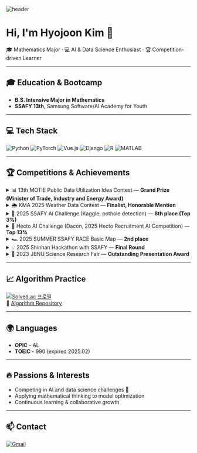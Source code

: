 ![header](https://capsule-render.vercel.app/api?type=waving&color=gradient&height=220&section=header&text=Hyojoon%20Kim&fontSize=50&fontAlignY=40&desc=Math%20%7C%20AI%20%7C%20Data%20Science&descAlignY=60&animation=twinkling)
# Hi, I'm Hyojoon Kim 👋

🎓 Mathematics Major · 💻 AI & Data Science Enthusiast · 🏆 Competition-driven Learner

---

## 🎓 Education & Bootcamp
- **B.S. Intensive Major in Mathematics**
- **SSAFY 13th**, Samsung Software/AI Academy for Youth

---

## 💻 Tech Stack
![Python](https://img.shields.io/badge/Python-3776AB?logo=python&logoColor=white)
![PyTorch](https://img.shields.io/badge/PyTorch-EE4C2C?logo=pytorch&logoColor=white)
![Vue.js](https://img.shields.io/badge/Vue.js-4FC08D?logo=vue.js&logoColor=white)
![Django](https://img.shields.io/badge/Django-092E20?logo=django&logoColor=white)
![R](https://img.shields.io/badge/R-276DC3?logo=r&logoColor=white)
![MATLAB](https://img.shields.io/badge/MATLAB-0076A8?logo=mathworks&logoColor=white)

---

## 🏆 Competitions & Achievements

<details>
<summary>📊 13th MOTIE Public Data Utilization Idea Contest — <b>Grand Prize (Minister of Trade, Industry and Energy Award)</b></summary>

- [Competition Link](https://datacontest.kr/)  
- **Role:** Team Leader  
- **Project:** Correction of weather forecast errors caused by the distance between prediction and observation points  
- **Goal:** Improve day-ahead (24-hour) weather prediction accuracy for industrial sites (solar power, gas turbines), enabling better operational safety and combustion stability  
- **Model:** Ensemble of **XGBoost** (capturing structured patterns via GBDT) + **MLP** (capturing nonlinear & latent patterns)  
- **Achievement:** **Grand Prize (산업통상자원부 장관상)** for excellence in data utilization and industrial impact  
</details>

<details>
<summary>🌦 KMA 2025 Weather Data Contest — <b>Finalist, Honorable Mention</b></summary>

- [Competition Link](https://bd.kma.go.kr/contest/main.do)  
- **Project:** Predicted subway congestion levels using time-series weather and observational data  
- **Reasoning:** Dataset had numerous categorical variables, outliers, and missing values → CatBoost was more effective than specialized time-series models in this case  
- **Model:** **CatBoost** (robust for categorical features, missing values, and outliers)  
- **Achievement:** **Finalist & Honorable Mention**  
</details>

<details>
<summary>🚧 2025 SSAFY AI Challenge (Kaggle, pothole detection) — <b>8th place (Top 3%)</b></summary>

- [Competition Link](https://www.kaggle.com/c/pothole-detection-challenge)  
- **Role:** Team Leader  
- **Project:** Developed an object detection model to identify potholes using real-world road images  
- **Model:** **YOLOv8**  
- **Achievement:** **8th place (Top 3%)**  
</details>

<details>
<summary>🚗 Hecto AI Challenge (Dacon, 2025 Hecto Recruitment AI Competition) — <b>Top 13%</b></summary>

- [Competition Link](https://dacon.io/competitions/official/236493/overview/description)  
- **Role:** Team Leader  
- **Project:** Classified used car types through image-based computer vision modeling  
- **Model:** Ensemble of **Swin Transformer** and **ConvNeXt**  
- **Achievement:** **Top 13%**  
</details>

<details>
<summary>🏎 2025 SUMMER SSAFY RACE Basic Map — <b>2nd place</b></summary>

- **Role:** Team Leader  
- **Project:** Designed obstacle-avoidance and high-speed driving logic in a virtual autonomous driving environment  
- **Achievement:** **2nd place**  
</details>

<details>
<summary>💡 2025 Shinhan Hackathon with SSAFY — <b>Final Round</b></summary>

- **Project:** Built a 6-month quest-based savings product where users earn EXP by completing Life/Growth/Surprise quests, level up for preferential interest rates, and contribute bonus interest to school-level donation pools  
- **My Role:**  
  - Developed and maintained the recommendation system end-to-end (hybrid CF+CBF with cold-start fallback, FastAPI + SQLAlchemy, interaction logging)  
  - Contributed to the app’s front-end by handling design-oriented tasks in React Native (screens, components, styling)  
- **Achievement:** **Final Round (On-site)**  
</details>

<details>
<summary>📐 2023 JBNU Science Research Fair — <b>Outstanding Presentation Award</b></summary>

- **Study:** Endomorphism of the 4-torsion group of elliptic curves  
- **Achievement:** **Outstanding Presentation Award (우수발표상)**  
</details>

---

## 📈 Algorithm Practice
[![Solved.ac 프로필](http://mazassumnida.wtf/api/v2/generate_badge?boj=jkim720)](https://solved.ac/jkim720)  
🔗 [Algorithm Repository](https://github.com/hjkim720/algorithm)

---

## 🌍 Languages
- **OPIC** - AL  
- **TOEIC** - 990 (expired 2025.02)

---

## 🔥 Passions & Interests
- Competing in AI and data science challenges 🚀  
- Applying mathematical thinking to model optimization  
- Continuous learning & collaborative growth  

---

## 📫 Contact
[![Gmail](https://img.shields.io/badge/Gmail-D14836?logo=gmail&logoColor=white)](mailto:joonbutjuly@gmail.com)
